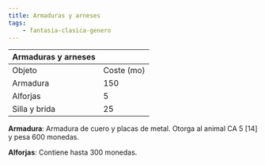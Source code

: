 ```yaml
---
title: Armaduras y arneses
tags:
    - fantasia-clasica-genero
---
```


| Armaduras y arneses |            |
| :------------------ | ---------- |
| Objeto              | Coste (mo) |
| Armadura            | 150        |
| Alforjas            | 5          |
| Silla y brida       | 25         |

**Armadura**: Armadura de cuero y placas de metal. Otorga al animal CA 5 [14] y pesa 600 monedas.

**Alforjas**: Contiene hasta 300 monedas.
